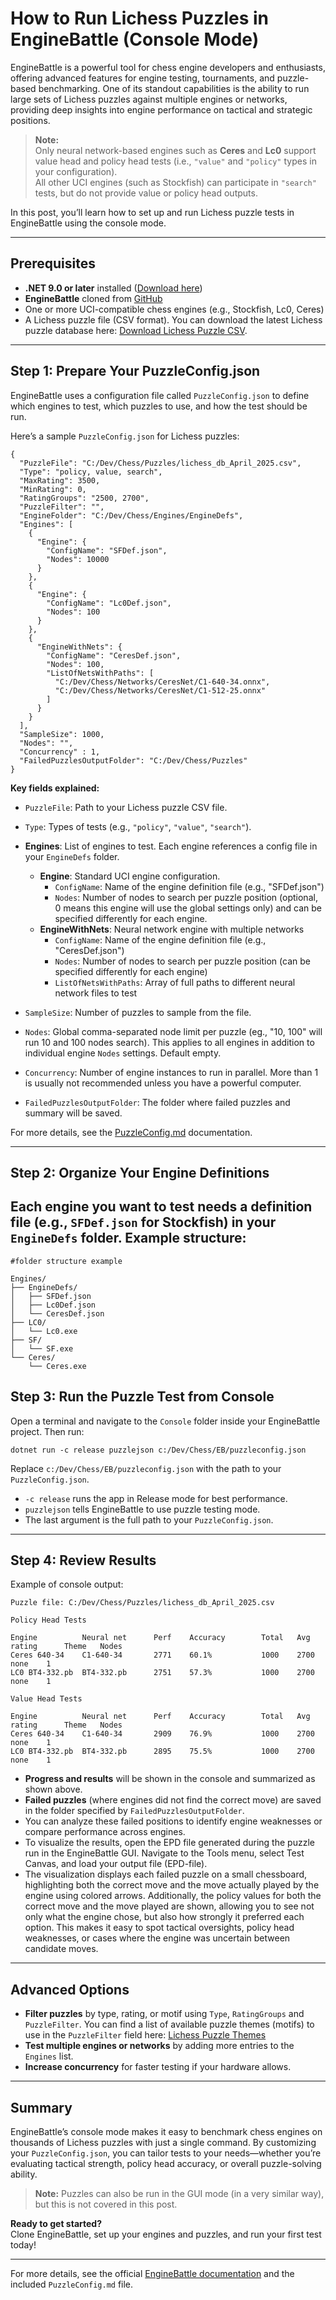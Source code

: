 ﻿# How to Run Lichess Puzzles in EngineBattle (Console Mode)

EngineBattle is a powerful tool for chess engine developers and enthusiasts, offering advanced features for engine testing, tournaments, and puzzle-based benchmarking. One of its standout capabilities is the ability to run large sets of Lichess puzzles against multiple engines or networks, providing deep insights into engine performance on tactical and strategic positions.

> **Note:**  
> Only neural network-based engines such as **Ceres** and **Lc0** support value head and policy head tests (i.e., `"value"` and `"policy"` types in your configuration).  
> All other UCI engines (such as Stockfish) can participate in `"search"` tests, but do not provide value or policy head outputs.

In this post, you’ll learn how to set up and run Lichess puzzle tests in EngineBattle using the console mode.

---

## Prerequisites

- **.NET 9.0 or later** installed ([Download here](https://dotnet.microsoft.com/download))
- **EngineBattle** cloned from [GitHub](https://github.com/lepned/EngineBattle)
- One or more UCI-compatible chess engines (e.g., Stockfish, Lc0, Ceres)
- A Lichess puzzle file (CSV format). You can download the latest Lichess puzzle database here: [Download Lichess Puzzle CSV](https://database.lichess.org/lichess_db_puzzle.csv.zst).

---

## Step 1: Prepare Your PuzzleConfig.json

EngineBattle uses a configuration file called `PuzzleConfig.json` to define which engines to test, which puzzles to use, and how the test should be run.

Here’s a sample `PuzzleConfig.json` for Lichess puzzles:

```
{
  "PuzzleFile": "C:/Dev/Chess/Puzzles/lichess_db_April_2025.csv",
  "Type": "policy, value, search",
  "MaxRating": 3500,
  "MinRating": 0,
  "RatingGroups": "2500, 2700",
  "PuzzleFilter": "",
  "EngineFolder": "C:/Dev/Chess/Engines/EngineDefs",
  "Engines": [
    {
      "Engine": {
        "ConfigName": "SFDef.json",
        "Nodes": 10000
      }
    },
    {
      "Engine": {
        "ConfigName": "Lc0Def.json",
        "Nodes": 100
      }
    },
    {
      "EngineWithNets": {
        "ConfigName": "CeresDef.json",
        "Nodes": 100,
        "ListOfNetsWithPaths": [
          "C:/Dev/Chess/Networks/CeresNet/C1-640-34.onnx",
          "C:/Dev/Chess/Networks/CeresNet/C1-512-25.onnx"
        ]
      }
    }
  ],
  "SampleSize": 1000,
  "Nodes": "",
  "Concurrency" : 1,
  "FailedPuzzlesOutputFolder": "C:/Dev/Chess/Puzzles"
}
```

**Key fields explained:**

- `PuzzleFile`: Path to your Lichess puzzle CSV file.
- `Type`: Types of tests (e.g., `"policy"`, `"value"`, `"search"`).
- **Engines**: List of engines to test. Each engine references a config file in your `EngineDefs` folder.
  - **Engine**: Standard UCI engine configuration.
    - `ConfigName`: Name of the engine definition file (e.g., "SFDef.json")
    - `Nodes`: Number of nodes to search per puzzle position (optional, 0 means this engine will use the global settings only) and can be specified differently for each engine.
  - **EngineWithNets**: Neural network engine with multiple networks
    - `ConfigName`: Name of the engine definition file (e.g., "CeresDef.json")
    - `Nodes`: Number of nodes to search per puzzle position (can be specified differently for each engine)
    - `ListOfNetsWithPaths`: Array of full paths to different neural network files to test

- `SampleSize`: Number of puzzles to sample from the file.
- `Nodes`: Global comma-separated node limit per puzzle (eg., "10, 100" will run 10 and 100 nodes search). This applies to all engines in addition to individual engine `Nodes` settings. Default empty.
- `Concurrency`: Number of engine instances to run in parallel. More than 1 is usually not recommended unless you have a powerful computer.
- `FailedPuzzlesOutputFolder`: The folder where failed puzzles and summary will be saved.

For more details, see the [PuzzleConfig.md](PuzzleConfig.md) documentation.

---

## Step 2: Organize Your Engine Definitions

Each engine you want to test needs a definition file (e.g., `SFDef.json` for Stockfish) in your `EngineDefs` folder. Example structure:
---

```
#folder structure example

Engines/
├── EngineDefs/
│   ├── SFDef.json
│   ├── Lc0Def.json
│   └── CeresDef.json
├── LC0/
│   └── Lc0.exe
├── SF/
│   └── SF.exe
└── Ceres/
    └── Ceres.exe
```

## Step 3: Run the Puzzle Test from Console

Open a terminal and navigate to the `Console` folder inside your EngineBattle project. Then run:

`dotnet run -c release puzzlejson c:/Dev/Chess/EB/puzzleconfig.json `

Replace `c:/Dev/Chess/EB/puzzleconfig.json` with the path to your `PuzzleConfig.json`.

- `-c release` runs the app in Release mode for best performance.
- `puzzlejson` tells EngineBattle to use puzzle testing mode.
- The last argument is the full path to your `PuzzleConfig.json`.

---

## Step 4: Review Results

Example of console output:

```
Puzzle file: C:/Dev/Chess/Puzzles/lichess_db_April_2025.csv

Policy Head Tests

Engine          Neural net      Perf    Accuracy        Total   Avg rating      Theme   Nodes
Ceres 640-34    C1-640-34       2771    60.1%           1000    2700            none    1
LC0 BT4-332.pb  BT4-332.pb      2751    57.3%           1000    2700            none    1

Value Head Tests

Engine          Neural net      Perf    Accuracy        Total   Avg rating      Theme   Nodes
Ceres 640-34    C1-640-34       2909    76.9%           1000    2700            none    1
LC0 BT4-332.pb  BT4-332.pb      2895    75.5%           1000    2700            none    1

```

- **Progress and results** will be shown in the console and summarized as shown above.
- **Failed puzzles** (where engines did not find the correct move) are saved in the folder specified by `FailedPuzzlesOutputFolder`.
- You can analyze these failed positions to identify engine weaknesses or compare performance across engines.
- To visualize the results, open the EPD file generated during the puzzle run in the EngineBattle GUI. Navigate to the Tools menu, select Test Canvas, and load your output file (EPD-file).
- The visualization displays each failed puzzle on a small chessboard, highlighting both the correct move and the move actually played by the engine using colored arrows. 
  Additionally, the policy values for both the correct move and the move played are shown, allowing you to see not only what the engine chose, but also how strongly it preferred each option. This makes it easy to spot tactical oversights, policy head weaknesses, or cases where the engine was uncertain between candidate moves.

---

## Advanced Options

- **Filter puzzles** by type, rating, or motif using `Type`, `RatingGroups` and `PuzzleFilter`.
  You can find a list of available puzzle themes (motifs) to use in the `PuzzleFilter` field here: [Lichess Puzzle Themes](https://github.com/ornicar/lila/blob/master/translation/source/puzzleTheme.xml)
- **Test multiple engines or networks** by adding more entries to the `Engines` list.
- **Increase concurrency** for faster testing if your hardware allows.

---

## Summary

EngineBattle’s console mode makes it easy to benchmark chess engines on thousands of Lichess puzzles with just a single command. By customizing your `PuzzleConfig.json`, you can tailor tests to your needs—whether you’re evaluating tactical strength, policy head accuracy, or overall puzzle-solving ability. 
> **Note:** Puzzles can also be run in the GUI mode (in a very similar way), but this is not covered in this post.

**Ready to get started?**  
Clone EngineBattle, set up your engines and puzzles, and run your first test today! 

---

For more details, see the official [EngineBattle documentation](https://github.com/lepned/EngineBattle) and the included `PuzzleConfig.md` file.
